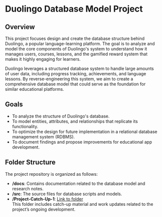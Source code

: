 # Duolingo Database Model Project

## Overview
This project focuses design and create the database structure behind Duolingo, a popular language-learning platform. The goal is to analyze and model the core components of Duolingo's system to understand how it manages users, courses, lessons, and the gamified reward system that makes it highly engaging for learners.

Duolingo leverages a structured database system to handle large amounts of user data, including progress tracking, achievements, and language lessons. By reverse-engineering this system, we aim to create a comprehensive database model that could serve as the foundation for similar educational platforms.


## Goals
- To analyze the structure of Duolingo's database.
- To model entities, attributes, and relationships that replicate its functionality.
- To optimize the design for future implementation in a relational database management system (RDBMS).
- To document findings and propose improvements for educational app development.

## Folder Structure
The project repository is organized as follows:
- **/docs**: Contains documentation related to the database model and research notes.
- **/src**: The source files for database scripts and models.
- **/Project-Catch-Up-1**: [Link to folder](./Project-Catch-Up-1)  
  This folder includes catch-up material and work updates related to the project’s ongoing development.

